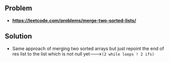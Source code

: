 ## Problem

- **https://leetcode.com/problems/merge-two-sorted-lists/**

## Solution

- Same approach of merging two sorted arrays but just repoint the end of res list to the list which is not null yet--->`(2 while loops ! 2 ifs)`
